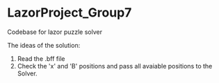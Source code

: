 # LazorProject_Group7
Codebase for lazor puzzle solver

The ideas of the solution:
1. Read the .bff file
2. Check the 'x' and 'B' positions and pass all avaiable positions to the Solver.

